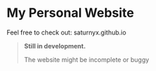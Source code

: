 # My Personal Website
Feel free to check out: saturnyx.github.io
> **Still in development.**
>
> The website might be incomplete or buggy
